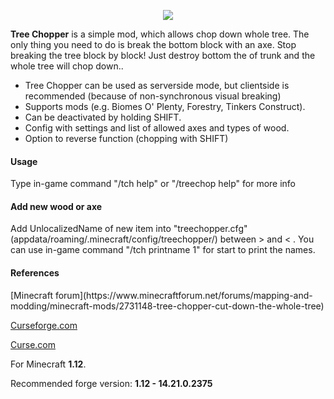 <p align="center"><img src="http://i.imgur.com/WZrd5Ze.png"></p>

**Tree Chopper** is a simple mod, which allows chop down whole tree. The only thing you need to do is break the bottom block with an axe. Stop breaking the tree block by block! Just destroy bottom the of trunk and the whole tree will chop down..

*   Tree Chopper can be used as serverside mode, but clientside is recommended (because of non-synchronous visual breaking)
*   Supports mods (e.g. Biomes O' Plenty, Forestry, Tinkers Construct).
*   Can be deactivated by holding SHIFT.
*   Config with settings and list of allowed axes and types of wood.
*   Option to reverse function (chopping with SHIFT)

<h4>Usage</h4>
Type in-game command "/tch help" or "/treechop help" for more info

<h4>Add new wood or axe</h4>
Add UnlocalizedName of new item into "treechopper.cfg" (appdata/roaming/.minecraft/config/treechopper/) between > and < . You can use in-game command "/tch printname 1" for start to print the names.

<h4>References</h4>
[Minecraft forum](https://www.minecraftforum.net/forums/mapping-and-modding/minecraft-mods/2731148-tree-chopper-cut-down-the-whole-tree)

[Curseforge.com](https://minecraft.curseforge.com/projects/tree-chopper)

[Curse.com](https://mods.curse.com/mc-mods/minecraft/250241-tree-chopper)

For Minecraft **1.12**.

Recommended forge version: **1.12 - 14.21.0.2375**